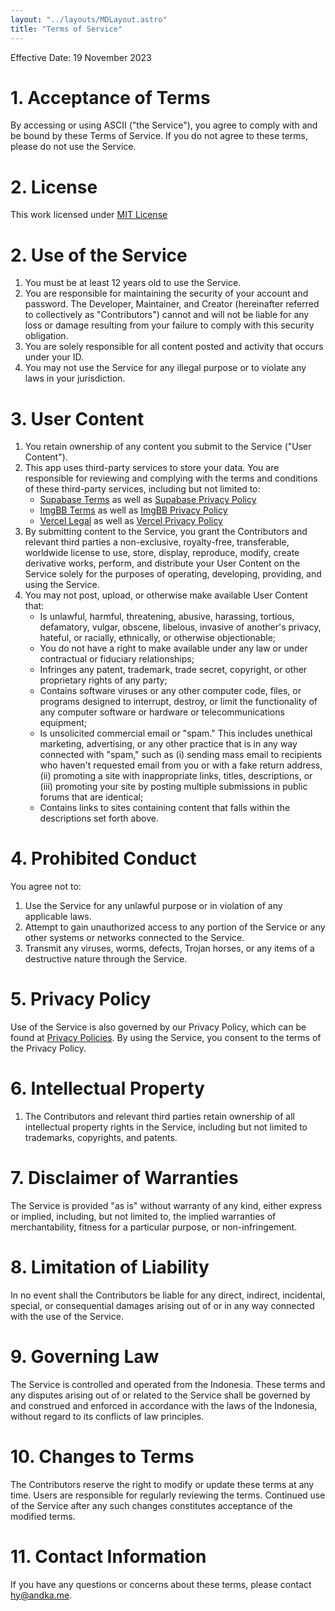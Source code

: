 ```yaml
---
layout: "../layouts/MDLayout.astro"
title: "Terms of Service"
---
```



Effective Date: 19 November 2023

# 1. Acceptance of Terms

By accessing or using ASCII ("the Service"), you agree to comply with and be bound by these Terms of Service. If you do not agree to these terms, please do not use the Service.

# 2. License
This work licensed under [MIT License](https://mit-license.org/)

# 2. Use of the Service

1. You must be at least 12 years old to use the Service.
2. You are responsible for maintaining the security of your account and password. The Developer, Maintainer, and Creator (hereinafter referred to collectively as "Contributors") cannot and will not be liable for any loss or damage resulting from your failure to comply with this security obligation.
3. You are solely responsible for all content posted and activity that occurs under your ID.
4. You may not use the Service for any illegal purpose or to violate any laws in your jurisdiction.

# 3. User Content

1. You retain ownership of any content you submit to the Service ("User Content").
2. This app uses third-party services to store your data. You are responsible for reviewing and complying with the terms and conditions of these third-party services, including but not limited to:
   - [Supabase Terms](https://supabase.io/terms) as well as [Supabase Privacy Policy](https://supabase.io/privacy)
   - [ImgBB Terms](https://imgbb.com/tos) as well as [ImgBB Privacy Policy](https://imgbb.com/privacy)
   - [Vercel Legal](https://vercel.com/legal/terms) as well as [Vercel Privacy Policy](https://vercel.com/legal/privacy-policy)
3. By submitting content to the Service, you grant the Contributors and relevant third parties a non-exclusive, royalty-free, transferable, worldwide license to use, store, display, reproduce, modify, create derivative works, perform, and distribute your User Content on the Service solely for the purposes of operating, developing, providing, and using the Service.
4. You may not post, upload, or otherwise make available User Content that:
   - Is unlawful, harmful, threatening, abusive, harassing, tortious, defamatory, vulgar, obscene, libelous, invasive of another's privacy, hateful, or racially, ethnically, or otherwise objectionable;
   - You do not have a right to make available under any law or under contractual or fiduciary relationships;
   - Infringes any patent, trademark, trade secret, copyright, or other proprietary rights of any party;
   - Contains software viruses or any other computer code, files, or programs designed to interrupt, destroy, or limit the functionality of any computer software or hardware or telecommunications equipment;
   - Is unsolicited commercial email or "spam." This includes unethical marketing, advertising, or any other practice that is in any way connected with "spam," such as (i) sending mass email to recipients who haven't requested email from you or with a fake return address, (ii) promoting a site with inappropriate links, titles, descriptions, or (iii) promoting your site by posting multiple submissions in public forums that are identical;
   - Contains links to sites containing content that falls within the descriptions set forth above.

# 4. Prohibited Conduct

You agree not to:

1. Use the Service for any unlawful purpose or in violation of any applicable laws.
1. Attempt to gain unauthorized access to any portion of the Service or any other systems or networks connected to the Service.
1. Transmit any viruses, worms, defects, Trojan horses, or any items of a destructive nature through the Service.

# 5. Privacy Policy

Use of the Service is also governed by our Privacy Policy, which can be found at [Privacy Policies](/privacy). By using the Service, you consent to the terms of the Privacy Policy.

# 6. Intellectual Property

1. The Contributors and relevant third parties retain ownership of all intellectual property rights in the Service, including but not limited to trademarks, copyrights, and patents.

# 7. Disclaimer of Warranties

The Service is provided "as is" without warranty of any kind, either express or implied, including, but not limited to, the implied warranties of merchantability, fitness for a particular purpose, or non-infringement.

# 8. Limitation of Liability

In no event shall the Contributors be liable for any direct, indirect, incidental, special, or consequential damages arising out of or in any way connected with the use of the Service.

# 9. Governing Law

The Service is controlled and operated from the Indonesia. These terms and any disputes arising out of or related to the Service shall be governed by and construed and enforced in accordance with the laws of the Indonesia, without regard to its conflicts of law principles.

# 10. Changes to Terms

The Contributors reserve the right to modify or update these terms at any time. Users are responsible for regularly reviewing the terms. Continued use of the Service after any such changes constitutes acceptance of the modified terms.

# 11. Contact Information

If you have any questions or concerns about these terms, please contact [hy@andka.me](hy@andka.me).
